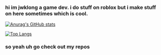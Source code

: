 ### hi im jwklong a game dev. i do stuff on roblox but i make stuff on here sometimes which is cool.

[![Anurag's GitHub stats](https://github-readme-stats.vercel.app/api?username=jwklong&show_icons=true&theme=cobalt)](https://github.com/anuraghazra/github-readme-stats)

[![Top Langs](https://github-readme-stats.vercel.app/api/top-langs/?username=jwklong&langs_count=10&theme=cobalt)](https://github.com/anuraghazra/github-readme-stats)


### so yeah uh go check out my repos
